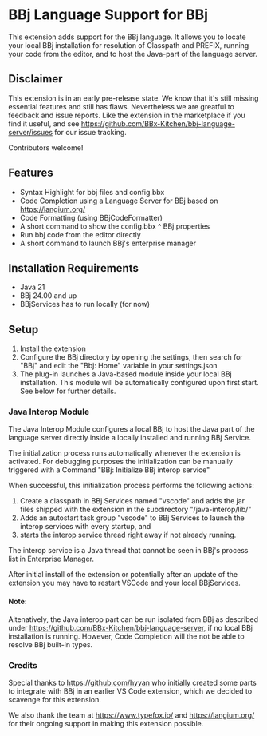 # BBj Language Support for BBj

This extension adds support for the BBj language. It allows you to locate your local BBj installation for resolution of Classpath and PREFIX, running your code from the editor, and to host the Java-part of the language server.

## Disclaimer

This extension is in an early pre-release state. We know that it's still missing essential features and still has flaws.
Nevertheless we are greatful to feedback and issue reports. Like the extension in the marketplace if you find it useful, and see https://github.com/BBx-Kitchen/bbj-language-server/issues for our issue tracking. 

Contributors welcome!

## Features

* Syntax Highlight for bbj files and config.bbx
* Code Completion using a Language Server for BBj based on https://langium.org/
* Code Formatting (using BBjCodeFormatter)
* A short command to show the config.bbx ^ BBj.properties
* Run bbj code from the editor directly
* A short command to launch BBj's enterprise manager

## Installation Requirements

* Java 21
* BBj 24.00 and up
* BBjServices has to run locally (for now)

## Setup

1. Install the extension
2. Configure the BBj directory by opening the settings, then search for "BBj" and edit the "Bbj: Home" variable in your settings.json
3. The plug-in launches a Java-based module inside your local BBj installation. This module will be automatically configured upon first start. See below for further details.  



### Java Interop Module

The Java Interop Module configures a local BBj to host the Java part of the language server directly inside a locally installed and running BBj Service.

The initialization process runs automatically whenever the extension is activated. For debugging purposes the initialization can be manually triggered with a Command "BBj: Initialize BBj interop service"

When successful, this initialization process performs the following actions:

1. Create a classpath in BBj Services named "vscode" and adds the jar files shipped with the extension in the subdirectory "/java-interop/lib/"
2. Adds an autostart task group "vscode" to BBj Services to launch the interop services with every startup, and 
3. starts the interop service thread right away if not already running.

The interop service is a Java thread that cannot be seen in BBj's process list in Enterprise Manager.

After initial install of the extension or potentially after an update of the extension you may have to restart VSCode and your local BBjServices.


#### Note:
Altenatively, the Java interop part can be run isolated from BBj as described under https://github.com/BBx-Kitchen/bbj-language-server, if no local BBj installation is running. However, Code Completion will the not be able to resolve BBj built-in types.  


### Credits

Special thanks to https://github.com/hyyan who initially created some parts to integrate with BBj in an earlier VS Code extension, which we decided to scavenge for this extension.

We also thank the team at https://www.typefox.io/ and https://langium.org/ for their ongoing support in making this extension possible.

